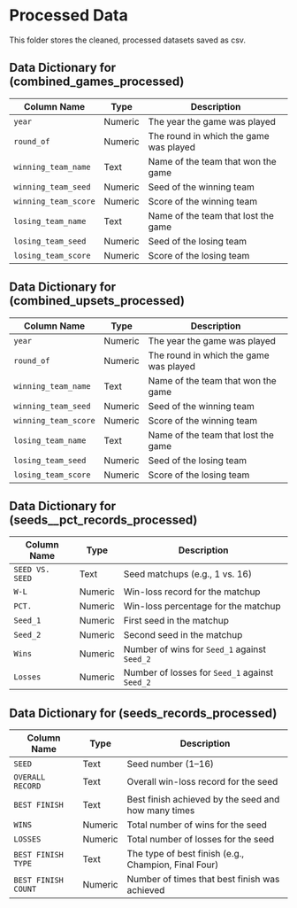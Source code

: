 # Processed Data 
This folder stores the cleaned, processed datasets saved as csv.

## Data Dictionary for (combined_games_processed)
| Column Name           | Type    | Description                                |
|-----------------------|---------|--------------------------------------------|
| `year`                | Numeric | The year the game was played               |
| `round_of`            | Numeric | The round in which the game was played     |
| `winning_team_name`  | Text    | Name of the team that won the game         |
| `winning_team_seed`  | Numeric | Seed of the winning team                   |
| `winning_team_score` | Numeric | Score of the winning team                  |
| `losing_team_name`   | Text    | Name of the team that lost the game        |
| `losing_team_seed`   | Numeric | Seed of the losing team                    |
| `losing_team_score`  | Numeric | Score of the losing team                   |

## Data Dictionary for (combined_upsets_processed)
| Column Name           | Type    | Description                                |
|-----------------------|---------|--------------------------------------------|
| `year`                | Numeric | The year the game was played               |
| `round_of`            | Numeric | The round in which the game was played     |
| `winning_team_name`  | Text    | Name of the team that won the game         |
| `winning_team_seed`  | Numeric | Seed of the winning team                   |
| `winning_team_score` | Numeric | Score of the winning team                  |
| `losing_team_name`   | Text    | Name of the team that lost the game        |
| `losing_team_seed`   | Numeric | Seed of the losing team                    |
| `losing_team_score`  | Numeric | Score of the losing team                   |

## Data Dictionary for (seeds__pct_records_processed)
| Column Name | Type    | Description                                      |
|-------------|---------|--------------------------------------------------|
| `SEED VS. SEED` | Text    | Seed matchups (e.g., 1 vs. 16)                    |
| `W-L`           | Numeric | Win-loss record for the matchup                  |
| `PCT.`          | Numeric | Win-loss percentage for the matchup              |
| `Seed_1`        | Numeric | First seed in the matchup                        |
| `Seed_2`        | Numeric | Second seed in the matchup                       |
| `Wins`          | Numeric | Number of wins for `Seed_1` against `Seed_2`     |
| `Losses`        | Numeric | Number of losses for `Seed_1` against `Seed_2`   |

## Data Dictionary for (seeds_records_processed) 
| Column Name         | Type    | Description                                              |
|---------------------|---------|----------------------------------------------------------|
| `SEED`              | Text    | Seed number (1–16)                                       |
| `OVERALL RECORD`    | Text    | Overall win-loss record for the seed                    |
| `BEST FINISH`       | Text    | Best finish achieved by the seed and how many times     |
| `WINS`              | Numeric | Total number of wins for the seed                       |
| `LOSSES`            | Numeric | Total number of losses for the seed                     |
| `BEST FINISH TYPE`  | Text    | The type of best finish (e.g., Champion, Final Four)     |
| `BEST FINISH COUNT` | Numeric | Number of times that best finish was achieved           |

